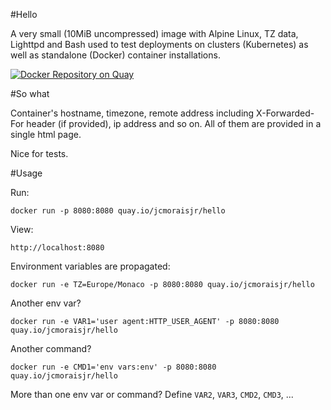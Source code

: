 #Hello

A very small (10MiB uncompressed) image with Alpine Linux, TZ data, Lighttpd and Bash used to test deployments on clusters (Kubernetes) as well as standalone (Docker) container installations.

[![Docker Repository on Quay](https://quay.io/repository/jcmoraisjr/hello/status "Docker Repository on Quay")](https://quay.io/repository/jcmoraisjr/hello)

#So what

Container's hostname, timezone, remote address including X-Forwarded-For header (if provided), ip address and so on. All of them are provided in a single html page.

Nice for tests.

#Usage

Run:

    docker run -p 8080:8080 quay.io/jcmoraisjr/hello

View:

    http://localhost:8080

Environment variables are propagated:

    docker run -e TZ=Europe/Monaco -p 8080:8080 quay.io/jcmoraisjr/hello

Another env var?

    docker run -e VAR1='user agent:HTTP_USER_AGENT' -p 8080:8080 quay.io/jcmoraisjr/hello

Another command?

    docker run -e CMD1='env vars:env' -p 8080:8080 quay.io/jcmoraisjr/hello

More than one env var or command? Define `VAR2`, `VAR3`, `CMD2`, `CMD3`, ...
